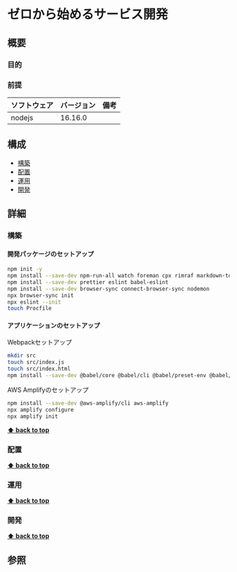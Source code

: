 # ゼロから始めるサービス開発

## 概要

### 目的

### 前提

| ソフトウェア   | バージョン | 備考 |
| :------------- | :--------- | :--- |
| nodejs         | 16.16.0     |      |

## 構成

- [構築](#構築)
- [配置](#配置)
- [運用](#運用)
- [開発](#開発)

## 詳細

### 構築

#### 開発パッケージのセットアップ

```bash
npm init -y
npm install --save-dev npm-run-all watch foreman cpx rimraf markdown-to-html
npm install --save-dev prettier eslint babel-eslint
npm install --save-dev browser-sync connect-browser-sync nodemon
npx browser-sync init
npx eslint --init
touch Procfile
```

#### アプリケーションのセットアップ

Webpackセットアップ
```bash
mkdir src
touch src/index.js
touch src/index.html
npm install --save-dev @babel/core @babel/cli @babel/preset-env @babel/register @babel/polyfill babel-plugin-istanbul cross-env nyc webpack webpack-cli webpack-dev-server babel-loader css-loader html-webpack-plugin mini-css-extract-plugin copy-webpack-plugin clean-webpack-plugin @babel/polyfill                                                                                                                                                                                                                                                               
```

AWS Amplifyのセットアップ
```bash
npm install --save-dev @aws-amplify/cli aws-amplify
npx amplify configure
npx amplify init
```

**[⬆ back to top](#構成)**

### 配置

**[⬆ back to top](#構成)**

### 運用

**[⬆ back to top](#構成)**

### 開発

**[⬆ back to top](#構成)**

## 参照
